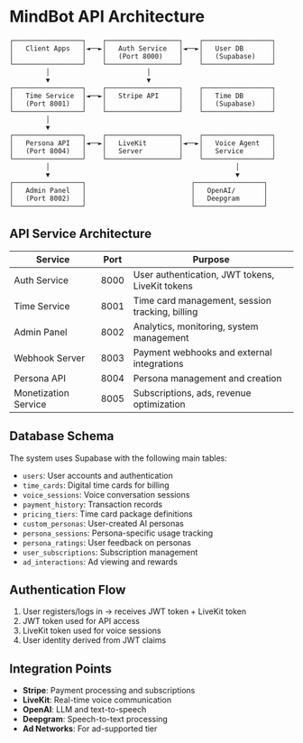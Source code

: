 # MindBot API Architecture

```
┌─────────────────┐    ┌──────────────────┐    ┌─────────────────┐
│   Client Apps   │◄──►│   Auth Service   │◄──►│   User DB       │
│                 │    │   (Port 8000)    │    │   (Supabase)    │
└─────────────────┘    └──────────────────┘    └─────────────────┘
         │                        │                        
         ▼                        ▼                        
┌─────────────────┐    ┌──────────────────┐    ┌─────────────────┐
│   Time Service  │◄──►│   Stripe API     │    │   Time DB       │
│   (Port 8001)   │    │                  │    │   (Supabase)    │
└─────────────────┘    └──────────────────┘    └─────────────────┘
         │                                              
         ▼                                              
┌─────────────────┐    ┌──────────────────┐    ┌─────────────────┐
│   Persona API   │◄──►│   LiveKit        │◄──►│   Voice Agent   │
│   (Port 8004)   │    │   Server         │    │   Service       │
└─────────────────┘    └──────────────────┘    └─────────────────┘
         │                                              │
         ▼                                              ▼
┌─────────────────┐                          ┌─────────────────┐
│   Admin Panel   │                          │   OpenAI/       │
│   (Port 8002)   │                          │   Deepgram      │
└─────────────────┘                          └─────────────────┘
```

## API Service Architecture

| Service | Port | Purpose |
|---------|------|---------|
| Auth Service | 8000 | User authentication, JWT tokens, LiveKit tokens |
| Time Service | 8001 | Time card management, session tracking, billing |
| Admin Panel | 8002 | Analytics, monitoring, system management |
| Webhook Server | 8003 | Payment webhooks and external integrations |
| Persona API | 8004 | Persona management and creation |
| Monetization Service | 8005 | Subscriptions, ads, revenue optimization |

## Database Schema

The system uses Supabase with the following main tables:

- `users`: User accounts and authentication
- `time_cards`: Digital time cards for billing
- `voice_sessions`: Voice conversation sessions
- `payment_history`: Transaction records
- `pricing_tiers`: Time card package definitions
- `custom_personas`: User-created AI personas
- `persona_sessions`: Persona-specific usage tracking
- `persona_ratings`: User feedback on personas
- `user_subscriptions`: Subscription management
- `ad_interactions`: Ad viewing and rewards

## Authentication Flow

1. User registers/logs in → receives JWT token + LiveKit token
2. JWT token used for API access
3. LiveKit token used for voice sessions
4. User identity derived from JWT claims

## Integration Points

- **Stripe**: Payment processing and subscriptions
- **LiveKit**: Real-time voice communication
- **OpenAI**: LLM and text-to-speech
- **Deepgram**: Speech-to-text processing
- **Ad Networks**: For ad-supported tier